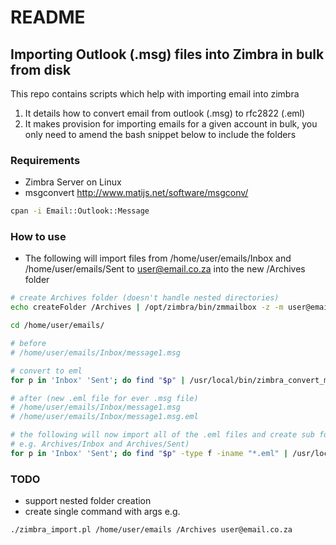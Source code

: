 # README #

## Importing Outlook (.msg) files into Zimbra in bulk from disk

This repo contains scripts which help with importing email into zimbra
1. It details how to convert email from outlook (.msg) to rfc2822 (.eml)
2. It makes provision for importing emails for a given account in bulk, you only need to amend the bash snippet below to include the folders

### Requirements
 - Zimbra Server on Linux
 - msgconvert http://www.matijs.net/software/msgconv/
```bash
cpan -i Email::Outlook::Message
```

### How to use
 - The following will import files from /home/user/emails/Inbox and /home/user/emails/Sent to user@email.co.za into the new /Archives folder
```bash
# create Archives folder (doesn't handle nested directories)
echo createFolder /Archives | /opt/zimbra/bin/zmmailbox -z -m user@email.co.za

cd /home/user/emails/

# before
# /home/user/emails/Inbox/message1.msg

# convert to eml
for p in 'Inbox' 'Sent'; do find "$p" | /usr/local/bin/zimbra_convert_msg_to_eml.pl; done

# after (new .eml file for ever .msg file)
# /home/user/emails/Inbox/message1.msg
# /home/user/emails/Inbox/message1.msg.eml

# the following will now import all of the .eml files and create sub folders where needed.
# e.g. Archives/Inbox and Archives/Sent)
for p in 'Inbox' 'Sent'; do find "$p" -type f -iname "*.eml" | /usr/local/bin/zimbra_import.pl /Archives user@email.co.za | tee -a "$p".log; done

```

### TODO
- support nested folder creation
- create single command with args e.g.
```bash
./zimbra_import.pl /home/user/emails /Archives user@email.co.za
```